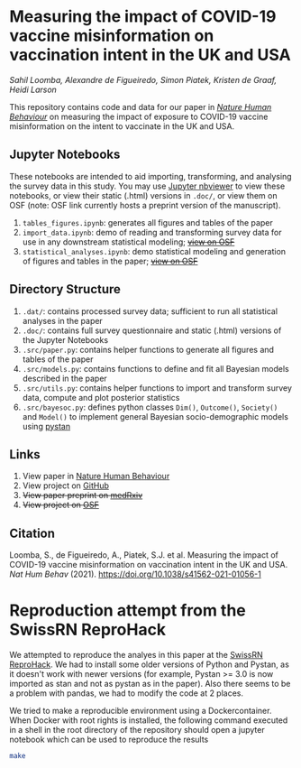 # Measuring the impact of COVID-19 vaccine misinformation on vaccination intent in the UK and USA
*Sahil Loomba, Alexandre de Figueiredo, Simon Piatek, Kristen de Graaf, Heidi Larson*

This repository contains code and data for our paper in [*Nature Human Behaviour*](https://www.nature.com/articles/s41562-021-01056-1) on measuring the impact of exposure to COVID-19 vaccine misinformation on the intent to vaccinate in the UK and USA.

## Jupyter Notebooks
These notebooks are intended to aid importing, transforming, and analysing the survey data in this study. You may use [Jupyter nbviewer](https://nbviewer.jupyter.org/) to view these notebooks, or view their static (.html) versions in `.doc/`, or view them on OSF (note: OSF link currently hosts a preprint version of the manuscript).

1. `tables_figures.ipynb`: generates all figures and tables of the paper
2. `import_data.ipynb`: demo of reading and transforming survey data for use in any downstream statistical modeling; [~~view on OSF~~](https://osf.io/ej4c6/)
3. `statistical_analyses.ipynb`: demo statistical modeling and generation of figures and tables in the paper; [~~view on OSF~~](https://osf.io/b3qkc/)

## Directory Structure
1. `.dat/`: contains processed survey data; sufficient to run all statistical analyses in the paper
2. `.doc/`: contains full survey questionnaire and static (.html) versions of the Jupyter Notebooks
3. `.src/paper.py`: contains helper functions to generate all figures and tables of the paper
4. `.src/models.py`: contains functions to define and fit all Bayesian models described in the paper
5. `.src/utils.py`: contains helper functions to import and transform survey data, compute and plot posterior statistics
6. `.src/bayesoc.py`: defines python classes `Dim()`, `Outcome()`, `Society()` and `Model()` to implement general Bayesian socio-demographic models using [pystan](https://pystan.readthedocs.io/en/latest/)

## Links
1. View paper in [Nature Human Behaviour](https://www.nature.com/articles/s41562-021-01056-1)
2. View project on [GitHub](https://github.com/sloomba/covid19-misinfo/)
3. ~~View paper preprint on [medRxiv](https://www.medrxiv.org/content/10.1101/2020.10.22.20217513v1)~~
4. ~~View project on [OSF](https://osf.io/cxwvp/)~~

## Citation
Loomba, S., de Figueiredo, A., Piatek, S.J. et al. Measuring the impact of COVID-19 vaccine misinformation on vaccination intent in the UK and USA. *Nat Hum Behav* (2021). https://doi.org/10.1038/s41562-021-01056-1

# Reproduction attempt from the SwissRN ReproHack

We attempted to reproduce the analyes in this paper at the [SwissRN
ReproHack](https://www.reprohack.org/event/16/). We had to install some older
versions of Python and Pystan, as it doesn't work with newer versions (for
example, Pystan >= 3.0 is now imported as stan and not as pystan as in the paper). Also there seems to be
a problem with pandas, we had to modify the code at 2 places. 

We tried to make a
reproducible environment using a Dockercontainer. When Docker with root rights
is installed, the following command executed in a shell in the root directory of
the repository should open a jupyter notebook which can be used to reproduce the
results

``` sh
make
```

